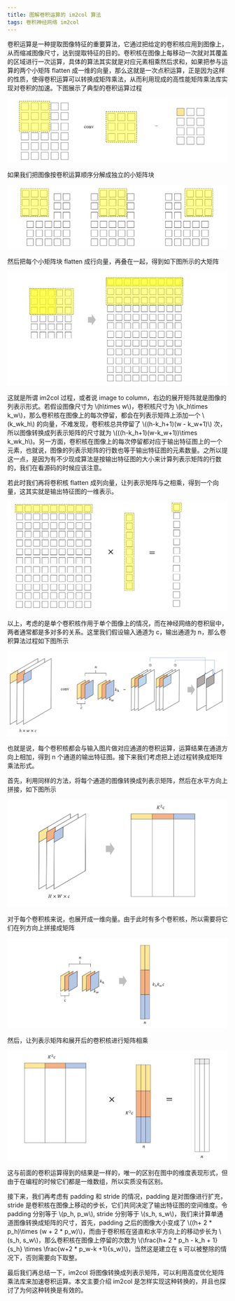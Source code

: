 ```yaml
---
title: 图解卷积运算的 im2col 算法
tags: 卷积神经网络 im2col
---
```


卷积运算是一种提取图像特征的重要算法，它通过把给定的卷积核应用到图像上，从而缩减图像尺寸，达到提取特征的目的。卷积核在图像上每移动一次就对其覆盖的区域进行一次运算，具体的算法其实就是对应元素相乘然后求和，如果把参与运算的两个小矩阵 flatten 成一维的向量，那么这就是一次点积运算，正是因为这样的性质，使得卷积运算可以转换成矩阵乘法，从而利用现成的高性能矩阵乘法库实现对卷积的加速。下图展示了典型的卷积运算过程

![](/resources/2022-04-25-im2col/im2col_conv.png)

如果我们把图像按卷积运算顺序分解成独立的小矩阵块

![](/resources/2022-04-25-im2col/im2col_decomposite.png)

然后把每个小矩阵块 flatten 成行向量，再叠在一起，得到如下图所示的大矩阵

![](/resources/2022-04-25-im2col/im2col_matrix.png)

这就是所谓 im2col 过程，或者说 image to column，右边的展开矩阵就是图像的列表示形式。若假设图像尺寸为 \\(h\times w\\)，卷积核尺寸为 \\(k_h\times k_w\\)，那么卷积核在图像上的每次停留，都会在列表示矩阵上添加一个 \\(k_wk_h\\) 的向量，不难发现，卷积核总共停留了 \\((h-k_h+1)(w - k_w+1)\\) 次，所以图像转换成列表示矩阵的尺寸就为 \\(((h-k_h+1)(w-k_w+1))\times k_wk_h\\)。另一方面，卷积核在图像上的每次停留都对应于输出特征图上的一个元素，也就说，图像的列表示矩阵的行数也等于输出特征图的元素数量。之所以提这一点，是因为有不少现成算法是按输出特征图的大小来计算列表示矩阵的行数的，我们在看源码的时候应该注意。

若此时我们再将卷积核 flatten 成列向量，让列表示矩阵与之相乘，得到一个向量，这其实就是输出特征图的一维表示。

![](/resources/2022-04-25-im2col/im2col_matmul.png)

以上，考虑的是单个卷积核作用于单个图像上的情况，而在神经网络的卷积层中，两者通常都是多对多的关系。这里我们假设输入通道为 c，输出通道为 n，那么卷积算法过程如下图所示

![](/resources/2022-04-25-im2col/im2col_conv-channels.png)

也就是说，每个卷积核都会与输入图片做对应通道的卷积运算，运算结果在通道方向上相加，得到 n 个通道的输出特征图。接下来我们考虑把上述过程转换成矩阵乘法形式。

首先，利用同样的方法，将每个通道的图像转换成列表示矩阵，然后在水平方向上拼接，如下图所示

![](/resources/2022-04-25-im2col/im2col_channel.png)

对于每个卷积核来说，也展开成一维向量。由于此时有多个卷积核，所以需要将它们在列方向上拼接成矩阵

![](/resources/2022-04-25-im2col/im2col_kernel-flatten.png)

然后，让列表示矩阵和展开后的卷积核进行矩阵相乘

![](/resources/2022-04-25-im2col/im2col_matmul_channels.png)

这与前面的卷积运算得到的结果是一样的，唯一的区别在图中的维度表现形式，但由于在编程的时候它们都是一维数组，所以实质没有区别。

接下来，我们再考虑有 padding 和 stride 的情况，padding 是对图像进行扩充，stride 是卷积核在图像上移动的步长，它们共同决定了输出特征图的空间维度。令 padding 分别等于 \\(p_h, p_w\\), stride 分别等于 \\(s_h, s_w\\)，我们来计算单通道图像转换成矩阵的尺寸，首先，padding 之后的图像大小变成了 \\((h+ 2 * p_h)\times (w + 2 * p_w)\\)，而由于卷积核在竖直和水平方向上的移动步长为 \\(s_h, s_w\\)，那么卷积核在图像上停留的次数为 \\(\frac{h+ 2 * p_h - k_h + 1}{s_h} \times \frac{w+2 * p_w-k +1}{s_w}\\)，当然这是建立在 s 可以被整除的情况下，否则需要向下取整。

最后我们再总结一下，im2col 将图像转换成列表示矩阵，可以利用高度优化矩阵乘法库来加速卷积运算。本文主要介绍 im2col 是怎样实现这种转换的，并且也探讨了为何这种转换是有效的。